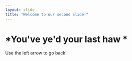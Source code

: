 ```yaml
---
layout: slide
title: "Welcome to our second slide!"
---
```

# *You've **ye'd** your last **haw** *
Use the left arrow to go back!
